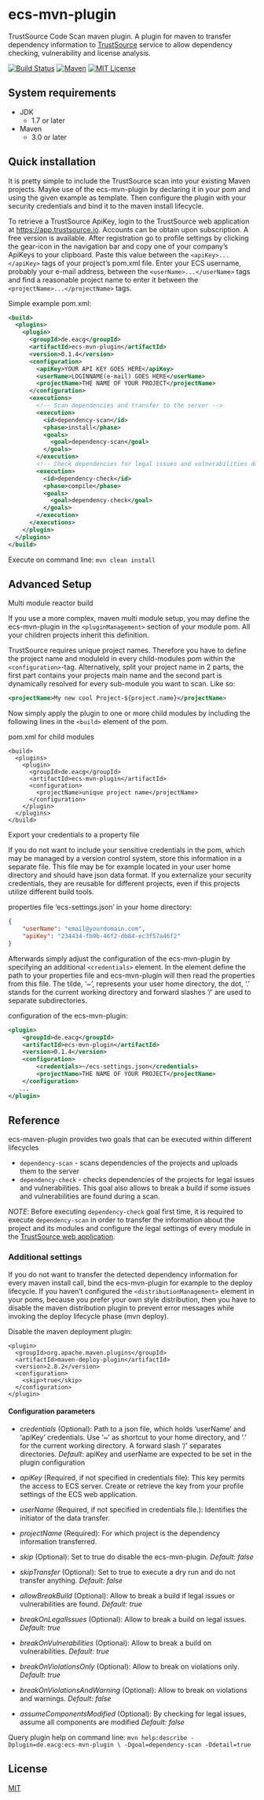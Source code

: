 # ecs-mvn-plugin
TrustSource Code Scan maven plugin. A plugin for maven to transfer dependency information to <a href="https://www.trustsource.io" target="_new">TrustSource</a> service to allow dependency checking, vulnerability and license analysis. 

[![Build Status](https://travis-ci.org/eacg-gmbh/ecs-mvn-plugin.svg?branch=master)](https://travis-ci.org/eacg-gmbh/ecs-mvn-plugin)
[![Maven](https://img.shields.io/maven-central/v/de.eacg/ecs-mvn-plugin.svg)](http://search.maven.org/#search|gav|1|g%3A%22de.eacg%22%20AND%20a%3A%22ecs-mvn-plugin%22)
[![MIT License](https://img.shields.io/npm/l/check-dependencies.svg?style=flat-square)](http://opensource.org/licenses/MIT)

## System requirements

- JDK
    - 1.7 or later
- Maven
    - 3.0 or later
    
## Quick installation

It is pretty simple to include the TrustSource scan into your existing Maven projects. Mayke use of the ecs-mvn-plugin by declaring it in your pom and using the given example as template.
Then configure the plugin with your security credentials and bind it to the maven install lifecycle.

To retrieve a TrustSource ApiKey, login to the TrustSource web application at https://app.trustsource.io. Accounts can be obtain upon subscription. A free version is available. After registration go to profile settings by clicking the gear-icon in the navigation bar and copy one of your company’s ApiKeys to your clipboard. Paste this value between the `<apiKey>...</apiKey>` tags of your project’s pom.xml file. Enter your ECS username, probably your e-mail address, between the `<userName>...</userName>` tags and find a reasonable project name to enter it between the `<projectName>...</projectName>` tags.

Simple example pom.xml:
```xml
<build>
  <plugins>
    <plugin>
      <groupId>de.eacg</groupId>
      <artifactId>ecs-mvn-plugin</artifactId>
      <version>0.1.4</version>
      <configuration>
        <apiKey>YOUR API KEY GOES HERE</apiKey>
        <userName>LOGINNAME(e-mail) GOES HERE</userName>
        <projectName>THE NAME OF YOUR PROJECT</projectName>
      </configuration>
      <executions>
        <!-- Scan dependencies and transfer to the server -->
        <execution>
          <id>dependency-scan</id>
          <phase>install</phase>
          <goals>
            <goal>dependency-scan</goal>
          </goals>
        </execution>
        <!-- Check dependencies for legal issues and vulnerabilities during the build -->
        <execution>
          <id>dependency-check</id>
          <phase>compile</phase>
          <goals>
            <goal>dependency-check</goal>
          </goals>
        </execution>
      </executions>
    </plugin>
  </plugins>
</build>
```
Execute on command line:
``
mvn clean install
``
## Advanced Setup
Multi module reactor build

If you use a more complex, maven multi module setup, you may define the ecs-mvn-plugin in the `<pluginManagement>` section of your module pom. All your children projects inherit this definition.

TrustSource requires unique project names. Therefore you have to define the project name and moduleId in every child-modules pom within the `<configuration>`-tag.
Alternatively, split your project name in 2 parts, the first part contains your projects main name and the second part is dynamically resolved for every sub-module you want to scan. Like so:

```xml
<projectName>My new cool Project-${project.name}</projectName>
```


Now simply apply the plugin to one or more child modules by including the following lines in the `<build>` element of the pom.

pom.xml for child modules
```
<build>
  <plugins>
    <plugin>
      <groupId>de.eacg</groupId>
      <artifactId>ecs-mvn-plugin</artifactId>
      <configuration>
        <projectName>unique project name</projectName>
      </configuration>
    </plugin>
  </plugins>
</build>
```
Export your credentials to a property file

If you do not want to include your sensitive credentials in the pom, which may be managed by a version control system, store this information in a separate file. This file may be for example located in your user home directory and should have json data format. If you externalize your security credentials, they are reusable for different projects, even if this projects utilize different build tools.

properties file ‘ecs-settings.json’ in your home directory:
```json
{
    "userName": "email@yourdomain.com",
    "apiKey": "234434-fb9b-46f2-db84-ec3f57a46f2"
}
```
Afterwards simply adjust the configuration of the ecs-mvn-plugin by specifying an additional `<credentials>` element. In the element define the path to your properties file and ecs-mvn-plugin will then read the properties from this file. The tilde, ‘~’, represents your user home directory, the dot, ‘.’ stands for the current working directory and forward slashes ‘/’ are used to separate subdirectories.

configuration of the ecs-mvn-plugin:
```xml
<plugin>
    <groupId>de.eacg</groupId>
    <artifactId>ecs-mvn-plugin</artifactId>
    <version>0.1.4</version>
    <configuration>
        <credentials>~/ecs-settings.json</credentials>
        <projectName>THE NAME OF YOUR PROJECT</projectName>
    </configuration>
   ...
</plugin>
```

## Reference
ecs-maven-plugin provides two goals that can be executed within different lifecycles  
 - `dependency-scan` - scans dependencies of the projects and uploads them to the server
 - `dependency-check` - checks dependencies of the projects for legal issues and vulnerabilities. This goal also allows to break a build if some issues and vulnerabilities are found during a scan.
 
 *NOTE*: Before executing `dependency-check` goal first time, it is required to execute `dependency-scan` in order to transfer the information about the project and its modules and configure the legal settings of every module in the [TrustSource web application](https://app.trustsource.io). 
 
### Additional settings

If you do not want to transfer the detected dependency information for every maven install call, bind the ecs-mvn-plugin for example to the deploy lifecycle. If you haven’t configured the `<distributionManagement>` element in your poms, because you prefer your own style distribution, then you have to disable the maven distribution plugin to prevent error messages while invoking the deploy lifecycle phase (mvn deploy).

Disable the maven deployment plugin:
```
<plugin>
  <groupId>org.apache.maven.plugins</groupId>
  <artifactId>maven-deploy-plugin</artifactId>
  <version>2.8.2</version>
  <configuration>
    <skip>true</skip>
  </configuration>
</plugin>                
```

#### Configuration parameters

- *credentials* (Optional): Path to a json file, which holds ‘userName’ and ‘apiKey’ credentials. Use ‘~’ as shortcut to your home directory, and ‘.’ for the current working directory. A forward slash ‘/’ separates directories. *Default*: apiKey and userName are expected to be set in the plugin configuration

- *apiKey* (Required, if not specified in credentials file): This key permits the access to ECS server. Create or retrieve the key from your profile settings of the ECS web application.
        
- *userName* (Required, if not specified in credentials file.): Identifies the initiator of the data transfer.
    
- *projectName* (Required): For which project is the dependency information transferred.
    
- *skip* (Optional): Set to true do disable the ecs-mvn-plugin. *Default: false*
    
- *skipTransfer* (Optional): Set to true to execute a dry run and do not transfer anything. *Default: false*

- *allowBreakBuild* (Optional): Allow to break a build if legal issues or vulnerabilities are found. *Default: true*

- *breakOnLegalIssues* (Optional): Allow to break a build on legal issues. *Default: true*

- *breakOnVulnerabilities* (Optional): Allow to break a build on vulnerabilities. *Default: true*

- *breakOnViolationsOnly* (Optional): Allow to break on violations only. *Default: true*

- *breakOnViolationsAndWarning* (Optional): Allow to break on violations and warnings. *Default: false*

- *assumeComponentsModified* (Optional): By checking for legal issues, assume all components are modified *Default: false*
 


Query plugin help on command line:
``
mvn help:describe -Dplugin=de.eacg:ecs-mvn-plugin \
-Dgoal=dependency-scan -Ddetail=true
``

## License
[MIT](https://github.com/eacg-gmbh/ecs-mvn-plugin/blob/master/LICENSE)